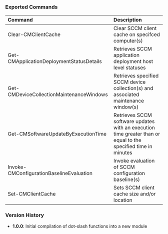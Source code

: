 ### Exported Commands
| Command                       	        | Description                                                                                                   |
| :---------------------------------------- | :------------------------------------------------------------------------------------------------------------ |
| Clear-CMClientCache                       | Clear SCCM client cache on specifced computer(s)                                                              |
| Get-CMApplicationDeploymentStatusDetails  | Retrieves SCCM application deployment host level statuses                                                     |
| Get-CMDeviceCollectionMaintenanceWindows  | Retrieves specified SCCM device collection(s) and associated maintenance window(s)                            |
| Get-CMSoftwareUpdateByExecutionTime       | Retrieves SCCM software updates with an execution time greater than or equal to the specified time in minutes |
| Invoke-CMConfigurationBaselineEvaluation  | Invoke evaluation of SCCM configuration baseline(s)                                                           |
| Set-CMClientCache                         | Sets SCCM client cache size and/or location                                                                   |

### Version History
- **1.0.0**: Initial compilation of dot-slash functions into a new module